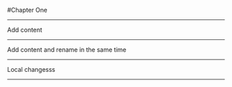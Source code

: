 #Chapter One

---
Add content

---

Add content and rename in the same time

---

Local changesss

---